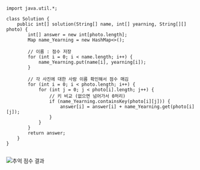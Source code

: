 <pre><code>

import java.util.*;

class Solution {
    public int[] solution(String[] name, int[] yearning, String[][] photo) {
        int[] answer = new int[photo.length];
        Map<String, Integer> name_Yearning = new HashMap<>();
        
        // 이름 : 점수 저장
        for (int i = 0; i < name.length; i++) {
            name_Yearning.put(name[i], yearning[i]);
        }
        
        // 각 사진에 대한 사람 이름 확인해서 점수 매김
        for (int i = 0; i < photo.length; i++) {
            for (int j = 0; j < photo[i].length; j++) {
                // 키 비교 (없으면 넘어가서 0처리)
                if (name_Yearning.containsKey(photo[i][j])) {
                    answer[i] = answer[i] + name_Yearning.get(photo[i][j]);
                }
            }
        }
        return answer;
    }
}

</code></pre>

![추억 점수 결과](https://github.com/moriborissal/CNFSYSTEM/assets/130385052/a1107099-0ada-41c9-9e76-e58d2e7ee100)
